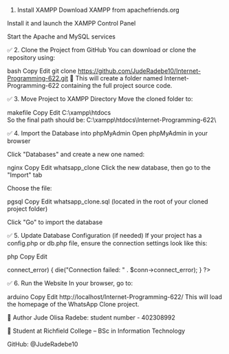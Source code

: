  1. Install XAMPP
Download XAMPP from apachefriends.org

Install it and launch the XAMPP Control Panel

Start the Apache and MySQL services

✅ 2. Clone the Project from GitHub
You can download or clone the repository using:

bash
Copy
Edit
git clone https://github.com/JudeRadebe10/Internet-Programming-622.git
📁 This will create a folder named Internet-Programming-622 containing the full project source code.

✅ 3. Move Project to XAMPP Directory
Move the cloned folder to:

makefile
Copy
Edit
C:\xampp\htdocs\
So the final path should be:
C:\xampp\htdocs\Internet-Programming-622\

✅ 4. Import the Database into phpMyAdmin
Open phpMyAdmin in your browser

Click "Databases" and create a new one named:

nginx
Copy
Edit
whatsapp_clone
Click the new database, then go to the "Import" tab

Choose the file:

pgsql
Copy
Edit
whatsapp_clone.sql
(located in the root of your cloned project folder)

Click "Go" to import the database

✅ 5. Update Database Configuration (if needed)
If your project has a config.php or db.php file, ensure the connection settings look like this:

php
Copy
Edit
<?php
$servername = "localhost";
$username = "root";
$password = "";
$database = "whatsapp_clone";

$conn = new mysqli($servername, $username, $password, $database);

// Check connection
if ($conn->connect_error) {
    die("Connection failed: " . $conn->connect_error);
}
?>
✅ 6. Run the Website
In your browser, go to:

arduino
Copy
Edit
http://localhost/Internet-Programming-622/
This will load the homepage of the WhatsApp Clone project.


👤 Author
Jude Olisa Radebe: student number - 402308992

📧 Student at Richfield College – BSc in Information Technology

GitHub: @JudeRadebe10
